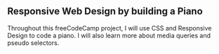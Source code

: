 ## Responsive Web Design by building a Piano

Throughout this freeCodeCamp project, I will use CSS and Responsive Design to code a piano. I will also learn more about media queries and pseudo selectors.